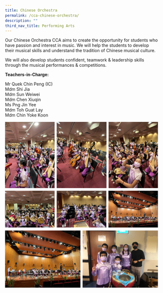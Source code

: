 ```yaml
---
title: Chinese Orchestra
permalink: /cca-chinese-orchestra/
description: ""
third_nav_title: Performing Arts
---
```

Our Chinese Orchestra CCA aims to create the opportunity for students who have passion and interest in music. We will help the students to develop their musical skills and understand the tradition of Chinese musical culture.

We will also develop students confident, teamwork & leadership skills through the musical performances & competitions.

**Teachers-in-Charge:**

Mr Quek Chin Peng (IC) <br>
Mdm Shi Jia <br>
Mdm Sun Weiwei <br>
Mdm Chen Xiuqin <br>
Ms Png Jin Yee <br>
Mdm Toh Guat Lay <br>
Mdm Chin Yoke Koon

![](/images/co%201.png)
![](/images/co%202.png)
![](/images/co%203.png)